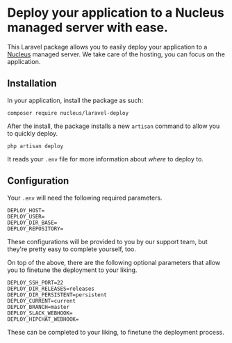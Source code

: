 # Deploy your application to a Nucleus managed server with ease.

This Laravel package allows you to easily deploy your application to a [Nucleus](https://www.nucleus.be/en/) managed server. We take care of the hosting, you can focus on the application.

## Installation

In your application, install the package as such:

```
composer require nucleus/laravel-deploy
```

After the install, the package installs a new `artisan` command to allow you to quickly deploy.

```
php artisan deploy
```

It reads your `.env` file for more information about _where_ to deploy to.

## Configuration

Your `.env` will need the following required parameters.

```
DEPLOY_HOST=
DEPLOY_USER=
DEPLOY_DIR_BASE=
DEPLOY_REPOSITORY=
```

These configurations will be provided to you by our support team, but they're pretty easy to complete yourself, too.

On top of the above, there are the following optional parameters that allow you to finetune the deployment to your liking.

```
DEPLOY_SSH_PORT=22
DEPLOY_DIR_RELEASES=releases
DEPLOY_DIR_PERSISTENT=persistent
DEPLOY_CURRENT=current
DEPLOY_BRANCH=master
DEPLOY_SLACK_WEBHOOK=
DEPLOY_HIPCHAT_WEBHOOK=
```

These can be completed to your liking, to finetune the deployment process.
